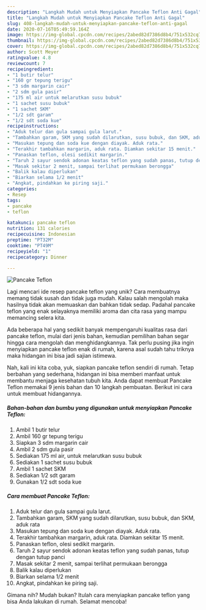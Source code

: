 ```yaml
---
description: "Langkah Mudah untuk Menyiapkan Pancake Teflon Anti Gagal"
title: "Langkah Mudah untuk Menyiapkan Pancake Teflon Anti Gagal"
slug: 408-langkah-mudah-untuk-menyiapkan-pancake-teflon-anti-gagal
date: 2020-07-16T05:49:59.164Z
image: https://img-global.cpcdn.com/recipes/2abed82d7386d8b4/751x532cq70/pancake-teflon-foto-resep-utama.jpg
thumbnail: https://img-global.cpcdn.com/recipes/2abed82d7386d8b4/751x532cq70/pancake-teflon-foto-resep-utama.jpg
cover: https://img-global.cpcdn.com/recipes/2abed82d7386d8b4/751x532cq70/pancake-teflon-foto-resep-utama.jpg
author: Scott Meyer
ratingvalue: 4.8
reviewcount: 7
recipeingredient:
- "1 butir telur"
- "160 gr tepung terigu"
- "3 sdm margarin cair"
- "2 sdm gula pasir"
- "175 ml air untuk melarutkan susu bubuk"
- "1 sachet susu bubuk"
- "1 sachet SKM"
- "1/2 sdt garam"
- "1/2 sdt soda kue"
recipeinstructions:
- "Aduk telur dan gula sampai gula larut."
- "Tambahkan garam, SKM yang sudah dilarutkan, susu bubuk, dan SKM, aduk rata"
- "Masukan tepung dan soda kue dengan diayak. Aduk rata."
- "Terakhir tambahkan margarin, aduk rata. Diamkan sekitar 15 menit."
- "Panaskan teflon, olesi sedikit margarin."
- "Taruh 2 sayur sendok adonan keatas teflon yang sudah panas, tutup dengan tutup panci"
- "Masak sekitar 2 menit, sampai terlihat permukaan berongga"
- "Balik kalau diperlukan"
- "Biarkan selama 1/2 menit"
- "Angkat, pindahkan ke piring saji."
categories:
- Resep
tags:
- pancake
- teflon

katakunci: pancake teflon 
nutrition: 131 calories
recipecuisine: Indonesian
preptime: "PT32M"
cooktime: "PT49M"
recipeyield: "1"
recipecategory: Dinner

---
```



![Pancake Teflon](https://img-global.cpcdn.com/recipes/2abed82d7386d8b4/751x532cq70/pancake-teflon-foto-resep-utama.jpg)

Lagi mencari ide resep pancake teflon yang unik? Cara membuatnya memang tidak susah dan tidak juga mudah. Kalau salah mengolah maka hasilnya tidak akan memuaskan dan bahkan tidak sedap. Padahal pancake teflon yang enak selayaknya memiliki aroma dan cita rasa yang mampu memancing selera kita.



Ada beberapa hal yang sedikit banyak mempengaruhi kualitas rasa dari pancake teflon, mulai dari jenis bahan, kemudian pemilihan bahan segar hingga cara mengolah dan menghidangkannya. Tak perlu pusing jika ingin menyiapkan pancake teflon enak di rumah, karena asal sudah tahu triknya maka hidangan ini bisa jadi sajian istimewa.


Nah, kali ini kita coba, yuk, siapkan pancake teflon sendiri di rumah. Tetap berbahan yang sederhana, hidangan ini bisa memberi manfaat untuk membantu menjaga kesehatan tubuh kita. Anda dapat membuat Pancake Teflon memakai 9 jenis bahan dan 10 langkah pembuatan. Berikut ini cara untuk membuat hidangannya.

<!--inarticleads1-->

##### Bahan-bahan dan bumbu yang digunakan untuk menyiapkan Pancake Teflon:

1. Ambil 1 butir telur
1. Ambil 160 gr tepung terigu
1. Siapkan 3 sdm margarin cair
1. Ambil 2 sdm gula pasir
1. Sediakan 175 ml air, untuk melarutkan susu bubuk
1. Sediakan 1 sachet susu bubuk
1. Ambil 1 sachet SKM
1. Sediakan 1/2 sdt garam
1. Gunakan 1/2 sdt soda kue




<!--inarticleads2-->

##### Cara membuat Pancake Teflon:

1. Aduk telur dan gula sampai gula larut.
1. Tambahkan garam, SKM yang sudah dilarutkan, susu bubuk, dan SKM, aduk rata
1. Masukan tepung dan soda kue dengan diayak. Aduk rata.
1. Terakhir tambahkan margarin, aduk rata. Diamkan sekitar 15 menit.
1. Panaskan teflon, olesi sedikit margarin.
1. Taruh 2 sayur sendok adonan keatas teflon yang sudah panas, tutup dengan tutup panci
1. Masak sekitar 2 menit, sampai terlihat permukaan berongga
1. Balik kalau diperlukan
1. Biarkan selama 1/2 menit
1. Angkat, pindahkan ke piring saji.




Gimana nih? Mudah bukan? Itulah cara menyiapkan pancake teflon yang bisa Anda lakukan di rumah. Selamat mencoba!
